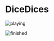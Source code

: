 # DiceDices
![playing](https://github.com/capmec/DiceDices/assets/49940320/68ab922d-7067-4bc2-876d-495ea428dd91)


![finished](https://github.com/capmec/DiceDices/assets/49940320/9f2aaa42-a4d1-4e31-a9dc-a87fa5d06fe6)
